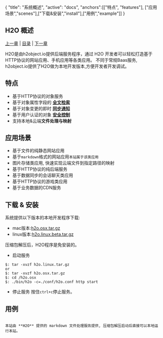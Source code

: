 {
   "title": "系统概述",
   "active": "docs",
   "anchors":[["特点", "features"], ["应用场景","scenes"],["下载&安装","install"],["用例","example"]]
}

H2O 概述
---

[上一章](/docs/index.md)  |  [目录](/docs/index.md)  |  [下一章](/docs/install.md)

H2O是由h2object.io提供后端服务程序，通过 H2O 开发者可以轻松打造基于HTTP协议的网站应用、手机应用等各类应用。
不同于常规Baas服务, h2object.io提供了H2O做为本地开发版本,方便开发者开发调试。

<a name="features"></a>

## 特点

*	基于HTTP协议的对象服务
*	基于对象属性字段的 **[全文检索](/docs/h2o-index.md)**
*	基于对象变更的即时 **[同步通知](/docs/h2o-sync.md)**
*	基于用户认证的对象 **[安全控制](/docs/h2o-security.md)**
*	支持本地&云端**文件处理与映射**

<a name="scenes"></a>

## 应用场景

*	基于文件的纯静态网站应用 
*	基于<code>markdown</code>格式的网站应用<code>本站属于该类应用</code>
*	图片存储类应用, 快速实现云端文件到指定路径的映射
*	基于HTTP协议的纯后端服务
*	基于数据同步的会话聊天类应用
*	基于HTTP协议的游戏类应用
* 	基于业务数据的CDN服务

<a name="install"></a>

## 下载 & 安装

系统提供以下版本的本地开发程序下载:

*	mac版本:[h2o.osx.tar.gz](http://h2object.io/download/osx/h2o.tar.gz)
*	linux版本:[h2o.linux.beta.tar.gz](http://h2object.io/download/linux/h2o.tar.gz)

压缩包解压后，H2O程序是免安装的。

* 	启动服务
````shell
$: tar -xvzf h2o.linux.tar.gz
or
$: tar -xvzf h2o.osx.tar.gz
$: cd /h2o.osx
$: ./bin/h2o -c=./conf/h2o.conf http start
````
* 	停止服务
按住<code>ctrl+c</code>停止服务。

<a name="example"></a>

## 用例

<code>
本站由 **H2O** 提供的 markdown 文件处理服务提供, 压缩包解压启动后直接可以本地运行本站。
</code>